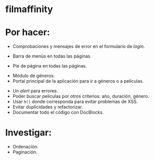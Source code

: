# filmaffinity

# Por hacer:

- Comprobaciones y mensajes de error en el formulario de *login*.
+ Barra de menús en todas las páginas.
- Pie de página en todas las páginas.
+ Módulo de géneros.
+ Portal principal de la aplicación para ir a géneros o a películas.
- Un *alert* para errores.
- Poder buscar películas por otros criterios: año, duración, género.
- Usar `h()` donde corresponda para evitar problemas de XSS.
- Evitar duplicidades y refactorizar.
- Documentar todo el código con DocBlocks.

# Investigar:

- Ordenación.
- Paginación.
